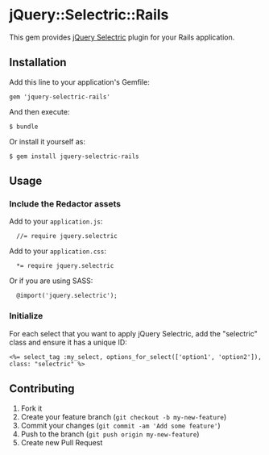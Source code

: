 # jQuery::Selectric::Rails

This gem provides [jQuery Selectric](https://github.com/lcdsantos/jQuery-Selectric) plugin for your Rails application.

## Installation

Add this line to your application's Gemfile:

    gem 'jquery-selectric-rails'

And then execute:

    $ bundle

Or install it yourself as:

    $ gem install jquery-selectric-rails

## Usage

### Include the Redactor assets

Add to your `application.js`:

      //= require jquery.selectric

Add to your `application.css`:

      *= require jquery.selectric


Or if you are using SASS:

      @import('jquery.selectric');

### Initialize

For each select that you want to apply jQuery Selectric, add the "selectric" class and ensure it has a unique ID:

    <%= select_tag :my_select, options_for_select(['option1', 'option2']), class: "selectric" %>

## Contributing

1. Fork it
2. Create your feature branch (`git checkout -b my-new-feature`)
3. Commit your changes (`git commit -am 'Add some feature'`)
4. Push to the branch (`git push origin my-new-feature`)
5. Create new Pull Request
